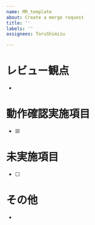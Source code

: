 ```yaml
---
name: MR_template
about: Create a merge request
title: ''
labels: ''
assignees: ToruShimizu

---
```


# レビュー観点
- 
# 動作確認実施項目
- [x]
# 未実施項目
- [ ] 
# その他 
-
